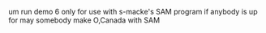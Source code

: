 um run demo 6 only for use with s-macke's SAM program
if anybody is up for may somebody make O,Canada with SAM
